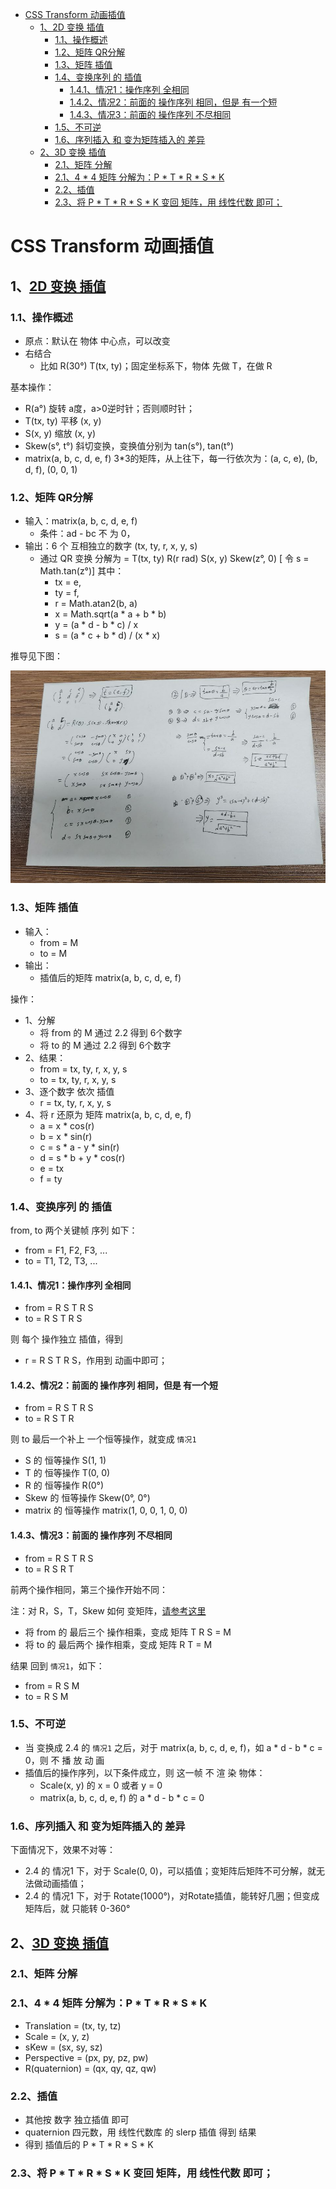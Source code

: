 - [CSS Transform 动画插值](#css-transform-动画插值)
  - [1、2D 变换 插值](#12d-变换-插值)
    - [1.1、操作概述](#11操作概述)
    - [1.2、矩阵 QR分解](#12矩阵-qr分解)
    - [1.3、矩阵 插值](#13矩阵-插值)
    - [1.4、变换序列 的 插值](#14变换序列-的-插值)
      - [1.4.1、情况1：操作序列 全相同](#141情况1操作序列-全相同)
      - [1.4.2、情况2：前面的 操作序列 相同，但是 有一个短](#142情况2前面的-操作序列-相同但是-有一个短)
      - [1.4.3、情况3：前面的 操作序列 不尽相同](#143情况3前面的-操作序列-不尽相同)
    - [1.5、不可逆](#15不可逆)
    - [1.6、序列插入 和 变为矩阵插入的 差异](#16序列插入-和-变为矩阵插入的-差异)
  - [2、3D 变换 插值](#23d-变换-插值)
    - [2.1、矩阵 分解](#21矩阵-分解)
    - [2.1、4 * 4 矩阵 分解为：P * T * R * S * K](#214--4-矩阵-分解为p--t--r--s--k)
    - [2.2、插值](#22插值)
    - [2.3、将 P * T * R * S * K 变回 矩阵，用 线性代数 即可；](#23将-p--t--r--s--k-变回-矩阵用-线性代数-即可)

# CSS Transform 动画插值

## 1、[2D 变换 插值](https://drafts.csswg.org/css-transforms/#transform-function-lists)

### 1.1、操作概述

+ 原点：默认在 物体 中心点，可以改变
+ 右结合
  - 比如 R(30°) T(tx, ty)；固定坐标系下，物体 先做 T，在做 R

基本操作：

+ R(a°) 旋转 a度，a>0逆时针；否则顺时针；
+ T(tx, ty) 平移 (x, y)
+ S(x, y) 缩放 (x, y)
+ Skew(s°, t°) 斜切变换，变换值分别为 tan(s°), tan(t°)
+ matrix(a, b, c, d, e, f) 3*3的矩阵，从上往下，每一行依次为：(a, c, e), (b, d, f), (0, 0, 1)

### 1.2、矩阵 QR分解

+ 输入：matrix(a, b, c, d, e, f) 
  - 条件：ad - bc 不 为 0，
+ 输出：6 个 互相独立的数字 (tx, ty, r, x, y, s)
  - 通过 QR 变换 分解为 = T(tx, ty) R(r rad) S(x, y) Skew(z°, 0) [ 令 s = Math.tan(z°)] 其中：
    * tx = e,
    * ty = f,
    * r = Math.atan2(b, a)
    * x = Math.sqrt(a * a + b * b)
    * y = (a * d - b * c) / x
    * s = (a * c + b * d) / (x * x)

推导见下图：

![](img/1.jpg)

### 1.3、矩阵 插值

+ 输入：
  - from = M
  -   to = M
+ 输出：
  - 插值后的矩阵 matrix(a, b, c, d, e, f)

操作：

+ 1、分解
  - 将 from 的 M 通过 2.2 得到 6个数字 
  - 将   to 的 M 通过 2.2 得到 6个数字 
+ 2、结果：
  - from = tx, ty, r, x, y, s
  -   to = tx, ty, r, x, y, s
+ 3、逐个数字 依次 插值
  - r = tx, ty, r, x, y, s
+ 4、将 r 还原为 矩阵 matrix(a, b, c, d, e, f)
  - a = x * cos(r)
  - b = x * sin(r)
  - c = s * a - y * sin(r)
  - d = s * b + y * cos(r)
  - e = tx
  - f = ty

### 1.4、变换序列 的 插值

from, to 两个关键帧 序列 如下：

+ from = F1, F2, F3, ...
+ to = T1, T2, T3, ...

#### 1.4.1、情况1：操作序列 全相同

+ from = R S T R S
+ to   = R S T R S

则 每个 操作独立 插值，得到

+ r = R S T R S，作用到 动画中即可；

#### 1.4.2、情况2：前面的 操作序列 相同，但是 有一个短

+ from = R S T R S
+ to   = R S T R

则 to 最后一个补上 一个恒等操作，就变成 `情况1`

+ S 的 恒等操作 S(1, 1)
+ T 的 恒等操作 T(0, 0)
+ R 的 恒等操作 R(0°)
+ Skew 的 恒等操作 Skew(0°, 0°)
+ matrix 的 恒等操作 matrix(1, 0, 0, 1, 0, 0)

#### 1.4.3、情况3：前面的 操作序列 不尽相同

+ from = R S T R S
+ to   = R S R T

前两个操作相同，第三个操作开始不同：

注：对 R，S，T，Skew 如何 变矩阵，[请参考这里](https://drafts.csswg.org/css-transforms/#mathematical-description)

+ 将 from 的 最后三个 操作相乘，变成 矩阵 T R S = M
+ 将 to 的 最后两个 操作相乘，变成 矩阵 R T = M

结果 回到 `情况1`，如下：

+ from = R S M
+ to   = R S M

### 1.5、不可逆

+ 当 变换成 2.4 的 `情况1` 之后，对于 matrix(a, b, c, d, e, f)，如 a * d - b * c = 0，则 不 播 放 动 画
+ 插值后的操作序列，以下条件成立，则 这一帧 不 渲 染 物体：
    - Scale(x, y) 的 x = 0 或者 y = 0
    - matrix(a, b, c, d, e, f) 的 a * d - b * c = 0

### 1.6、序列插入 和 变为矩阵插入的 差异

下面情况下，效果不对等：

+ 2.4 的 情况1 下，对于 Scale(0, 0)，可以插值；变矩阵后矩阵不可分解，就无法做动画插值；
+ 2.4 的 情况1 下，对于 Rotate(1000°)，对Rotate插值，能转好几圈；但变成矩阵后，就 只能转 0-360°

## 2、[3D 变换 插值](https://drafts.csswg.org/css-transforms-2/#funcdef-translate3d)

### 2.1、矩阵 分解

### 2.1、4 * 4 矩阵 分解为：P * T * R * S * K

+ Translation = (tx, ty, tz)
+ Scale = (x, y, z)
+ sKew = (sx, sy, sz)
+ Perspective = (px, py, pz, pw)
+ R(quaternion) = (qx, qy, qz, qw)

### 2.2、插值

+ 其他按 数字 独立插值 即可
+ quaternion 四元数，用 线性代数库 的 slerp 插值 得到 结果
+ 得到 插值后的 P * T * R * S * K

### 2.3、将 P * T * R * S * K 变回 矩阵，用 线性代数 即可；

